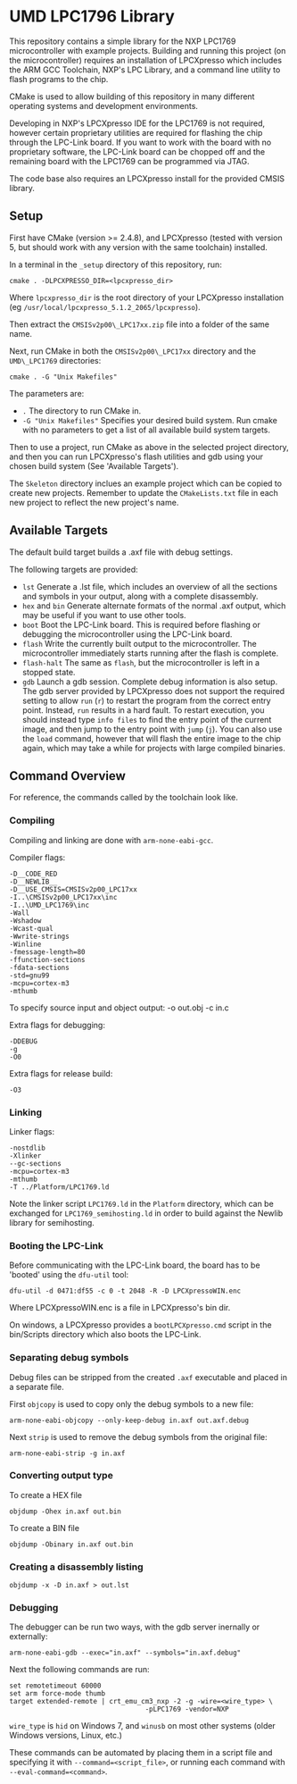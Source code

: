 UMD LPC1796 Library
======

This repository contains a simple library for the NXP LPC1769
microcontroller with example projects. Building and running this
project (on the microcontroller) requires an installation of
LPCXpresso which includes the ARM GCC Toolchain, NXP's LPC Library,
and a command line utility to flash programs to the chip.

CMake is used to allow building of this repository in many different
operating systems and development environments.

Developing in NXP's LPCXpresso IDE for the LPC1769 is not required,
however certain proprietary utilities are required for flashing the
chip through the LPC-Link board. If you want to work with the board
with no proprietary software, the LPC-Link board can be chopped off
and the remaining board with the LPC1769 can be programmed via JTAG.

The code base also requires an LPCXpresso install for the provided
CMSIS library.

Setup
-------

First have CMake (version >= 2.4.8), and LPCXpresso (tested with
version 5, but should work with any version with the same toolchain)
installed.

In a terminal in the `_setup` directory of this repository, run:

    cmake . -DLPCXPRESSO_DIR=<lpcxpresso_dir>

Where `lpcxpresso_dir` is the root directory of your LPCXpresso
installation (eg `/usr/local/lpcxpresso_5.1.2_2065/lpcxpresso`).

Then extract the `CMSISv2p00\_LPC17xx.zip` file into a folder of the
same name.

Next, run CMake in both the `CMSISv2p00\_LPC17xx` directory and the
`UMD\_LPC1769` directories:

    cmake . -G "Unix Makefiles"

The parameters are:

  * `.` The directory to run CMake in.
  * `-G "Unix Makefiles"` Specifies your desired build system. Run
    cmake with no parameters to get a list of all available build
    system targets.

Then to use a project, run CMake as above in the selected project
directory, and then you can run LPCXpresso's flash utilities and gdb
using your chosen build system (See 'Available Targets').

The `Skeleton` directory inclues an example project which can be
copied to create new projects. Remember to update the `CMakeLists.txt`
file in each new project to reflect the new project's name.

Available Targets
------

The default build target builds a .axf file with debug settings.

The following targets are provided:

  * `lst` Generate a .lst file, which includes an overview of all
    the sections and symbols in your output, along with a complete
    disassembly.
  * `hex` and `bin` Generate alternate formats of the normal .axf
    output, which may be useful if you want to use other tools.
  * `boot` Boot the LPC-Link board. This is required before flashing
    or debugging the microcontroller using the LPC-Link board.
  * `flash` Write the currently built output to the
    microcontroller. The microcontroller immediately starts running
    after the flash is complete.
  * `flash-halt` The same as `flash`, but the microcontroller is left
    in a stopped state.
  * `gdb` Launch a gdb session. Complete debug information is also
    setup. The gdb server provided by LPCXpresso does not support the
    required setting to allow `run` (`r`) to restart the program from
    the correct entry point. Instead, `run` results in a hard
    fault. To restart execution, you should instead type `info files`
    to find the entry point of the current image, and then jump to the
    entry point with `jump` (`j`). You can also use the `load`
    command, however that will flash the entire image to the chip
    again, which may take a while for projects with large compiled
    binaries.

Command Overview
------

For reference, the commands called by the toolchain look like.

### Compiling

Compiling and linking are done with `arm-none-eabi-gcc`.

Compiler flags:

    -D__CODE_RED
    -D__NEWLIB__
    -D__USE_CMSIS=CMSISv2p00_LPC17xx
    -I..\CMSISv2p00_LPC17xx\inc
    -I..\UMD_LPC1769\inc
    -Wall
    -Wshadow
    -Wcast-qual
    -Wwrite-strings
    -Winline
    -fmessage-length=80
    -ffunction-sections
    -fdata-sections
    -std=gnu99
    -mcpu=cortex-m3
    -mthumb

To specify source input and object output:
    -o out.obj -c in.c

Extra flags for debugging:

    -DDEBUG
    -g
    -O0

Extra flags for release build:

    -O3

### Linking

Linker flags:

    -nostdlib
    -Xlinker
    --gc-sections
    -mcpu=cortex-m3
    -mthumb
    -T ../Platform/LPC1769.ld

Note the linker script `LPC1769.ld` in the `Platform` directory, which
can be exchanged for `LPC1769_semihosting.ld` in order to build
against the Newlib library for semihosting.

### Booting the LPC-Link

Before communicating with the LPC-Link board, the board has to be
'booted' using the `dfu-util` tool:

    dfu-util -d 0471:df55 -c 0 -t 2048 -R -D LPCXpressoWIN.enc

Where LPCXpressoWIN.enc is a file in LPCXpresso's bin dir.

On windows, a LPCXpresso provides a `bootLPCXpresso.cmd` script in the
bin/Scripts directory which also boots the LPC-Link.

### Separating debug symbols

Debug files can be stripped from the created `.axf` executable and
placed in a separate file.

First `objcopy` is used to copy only the debug symbols to a new file:

    arm-none-eabi-objcopy --only-keep-debug in.axf out.axf.debug

Next `strip` is used to remove the debug symbols from the original
file:

    arm-none-eabi-strip -g in.axf

### Converting output type

To create a HEX file

    objdump -Ohex in.axf out.bin

To create a BIN file

    objdump -Obinary in.axf out.bin

### Creating a disassembly listing

    objdump -x -D in.axf > out.lst

### Debugging

The debugger can be run two ways, with the gdb server inernally or externally:

    arm-none-eabi-gdb --exec="in.axf" --symbols="in.axf.debug"

Next the following commands are run:

    set remotetimeout 60000
    set arm force-mode thumb
    target extended-remote | crt_emu_cm3_nxp -2 -g -wire=<wire_type> \
                                      -pLPC1769 -vendor=NXP

`wire_type` is `hid` on Windows 7, and `winusb` on most other systems
(older Windows versions, Linux, etc.)

These commands can be automated by placing them in a script file and
specifying it with `--command=<script_file>`, or running each command
with `--eval-command=<command>`.
